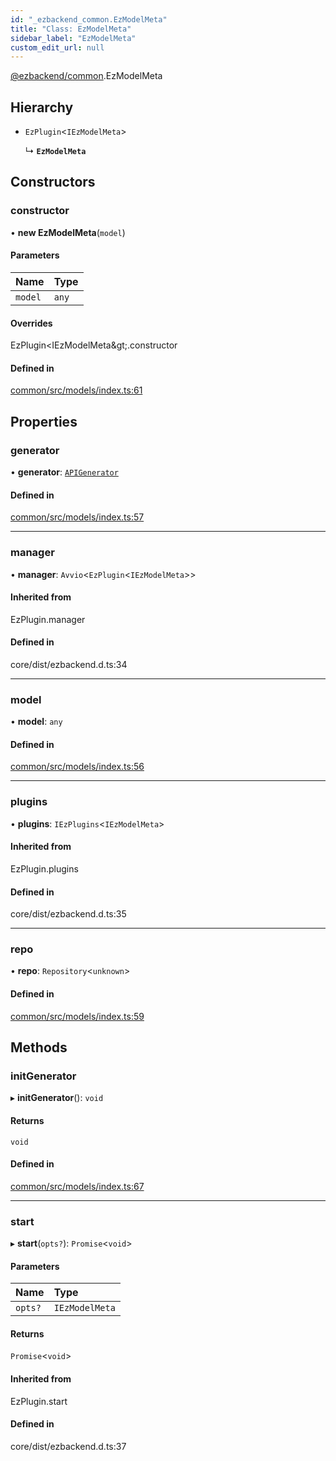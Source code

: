 ```yaml
---
id: "_ezbackend_common.EzModelMeta"
title: "Class: EzModelMeta"
sidebar_label: "EzModelMeta"
custom_edit_url: null
---
```


[@ezbackend/common](../modules/_ezbackend_common).EzModelMeta

## Hierarchy

- `EzPlugin`<`IEzModelMeta`\>

  ↳ **`EzModelMeta`**

## Constructors

### constructor

• **new EzModelMeta**(`model`)

#### Parameters

| Name | Type |
| :------ | :------ |
| `model` | `any` |

#### Overrides

EzPlugin&lt;IEzModelMeta\&gt;.constructor

#### Defined in

[common/src/models/index.ts:61](https://github.com/kapydev/ezbackend/blob/d8ca14a/packages/common/src/models/index.ts#L61)

## Properties

### generator

• **generator**: [`APIGenerator`](_ezbackend_common.APIGenerator)

#### Defined in

[common/src/models/index.ts:57](https://github.com/kapydev/ezbackend/blob/d8ca14a/packages/common/src/models/index.ts#L57)

___

### manager

• **manager**: `Avvio`<`EzPlugin`<`IEzModelMeta`\>\>

#### Inherited from

EzPlugin.manager

#### Defined in

core/dist/ezbackend.d.ts:34

___

### model

• **model**: `any`

#### Defined in

[common/src/models/index.ts:56](https://github.com/kapydev/ezbackend/blob/d8ca14a/packages/common/src/models/index.ts#L56)

___

### plugins

• **plugins**: `IEzPlugins`<`IEzModelMeta`\>

#### Inherited from

EzPlugin.plugins

#### Defined in

core/dist/ezbackend.d.ts:35

___

### repo

• **repo**: `Repository`<`unknown`\>

#### Defined in

[common/src/models/index.ts:59](https://github.com/kapydev/ezbackend/blob/d8ca14a/packages/common/src/models/index.ts#L59)

## Methods

### initGenerator

▸ **initGenerator**(): `void`

#### Returns

`void`

#### Defined in

[common/src/models/index.ts:67](https://github.com/kapydev/ezbackend/blob/d8ca14a/packages/common/src/models/index.ts#L67)

___

### start

▸ **start**(`opts?`): `Promise`<`void`\>

#### Parameters

| Name | Type |
| :------ | :------ |
| `opts?` | `IEzModelMeta` |

#### Returns

`Promise`<`void`\>

#### Inherited from

EzPlugin.start

#### Defined in

core/dist/ezbackend.d.ts:37
